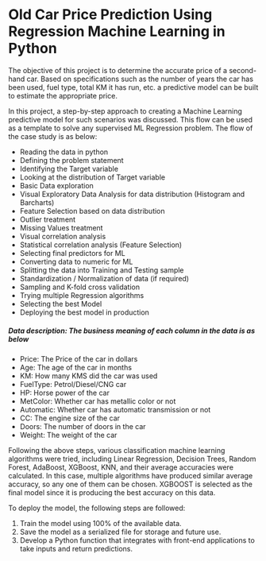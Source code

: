 # Old Car Price Prediction Using Regression Machine Learning in Python
The objective of this project is to determine the accurate price of a second-hand car. Based on specifications such as the number of years the car has been used, fuel type, total KM it has run, etc. a predictive model can be built to estimate the appropriate price.

In this project, a step-by-step approach to creating a Machine Learning predictive model for such scenarios was discussed. This flow can be used as a template to solve any supervised ML Regression problem.
The flow of the case study is as below:
- Reading the data in python
- Defining the problem statement
- Identifying the Target variable
- Looking at the distribution of Target variable
- Basic Data exploration
- Visual Exploratory Data Analysis for data distribution (Histogram and Barcharts)
- Feature Selection based on data distribution
- Outlier treatment
- Missing Values treatment
- Visual correlation analysis
- Statistical correlation analysis (Feature Selection)
- Selecting final predictors for ML
- Converting data to numeric for ML
- Splitting the data into Training and Testing sample
- Standardization / Normalization of data (if required)
- Sampling and K-fold cross validation
- Trying multiple Regression algorithms
- Selecting the best Model
- Deploying the best model in production

##### Data description: The business meaning of each column in the data is as below
- Price: The Price of the car in dollars
- Age: The age of the car in months
- KM: How many KMS did the car was used
- FuelType: Petrol/Diesel/CNG car
- HP: Horse power of the car
- MetColor: Whether car has metallic color or not
- Automatic: Whether car has automatic transmission or not
- CC: The engine size of the car
- Doors: The number of doors in the car
- Weight: The weight of the car

Following the above steps, various classification machine learning algorithms were tried, including Linear Regression, Decision Trees, Random Forest, AdaBoost, XGBoost, KNN, and their average accuracies were calculated. In this case, multiple algorithms have produced similar average accuracy, so any one of them can be chosen. XGBOOST is selected as the final model since it is producing the best accuracy on this data.

To deploy the model, the following steps are followed:
1.	Train the model using 100% of the available data.
2.	Save the model as a serialized file for storage and future use.
3.	Develop a Python function that integrates with front-end applications to take inputs and return predictions.
